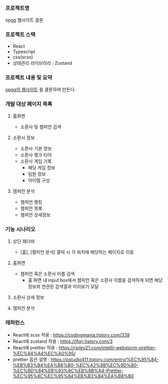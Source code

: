 ### 프로젝트명

opgg 웹사이트 클론

### 프로젝트 스택

- React
- Typescript
- css(scss)
- 상태관리 라이브러리 : Zustand

### 프로젝트 내용 및 요약

[opgg의 웹사이트](https://www.op.gg/) 를 클론하여 만든다.

### 개발 대상 페이지 목록

1. 홈화면

    - 소환사 및 챔피언 검색

2. 소환사 정보

    - 소환사 기본 정보
    - 소환사 랭크 티어
    - 소환사 게임 기록
        - 해당 게임 정보
        - 팀원 정보
        - 아이템 구성

3. 챔피언 분석

    - 챔피언 랭킹
    - 챔피언 목록
    - 챔피언 상세정보

### 기능 시나리오

1. 상단 헤더바
    - [홈], [챔피언 분석] 클릭 시 각 위치에 해당하는 페이지로 이동

2. 홈화면
    - 챔피언 혹은 소환사 이름 검색
        - 홈 화면 내 input box에서 챔피언 혹은 소환사 이름을 검색하게 되면 해당 정보와 연관된 검색결과 미리보기 모달

3. 소환사 상세 정보

4. 챔피언 분석

### 레퍼런스

- React에 scss 적용 : https://codingmania.tistory.com/339
- React에 zustand 적용 : https://jforj.tistory.com/3
- React에 prettier 적용 : https://ripley21.com/intellij-webstorm-prettier-%EC%84%A4%EC%A0%95/
- prettier 옵션
  설명 : https://pstudio411.tistory.com/entry/%EC%95%84-%EB%B3%B4%EA%B8%B0-%EC%A2%8B%EC%9D%80-%EC%BD%94%EB%93%9C%EB%8B%A4-Prettier-%EC%95%8C%EC%95%84%EB%B3%B4%EA%B8%B0